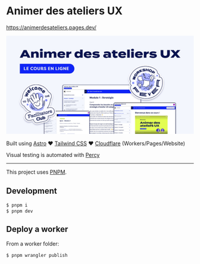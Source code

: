 # Animer des ateliers UX

https://animerdesateliers.pages.dev/

![Animer des ateliers UX](./packages/website/public/sn-sharing.jpg)

Built using [Astro](https://astro.build/) ♥️ [Tailwind CSS](https://tailwindcss.com/) ♥️ [Cloudflare](https://developers.cloudflare.com/) (Workers/Pages/Website)

Visual testing is automated with [Percy](https://percy.io/)

---

This project uses [PNPM](https://pnpm.io/installation).

## Development

```
$ pnpm i
$ pnpm dev
```

## Deploy a worker

From a worker folder:

```
$ pnpm wrangler publish
```

